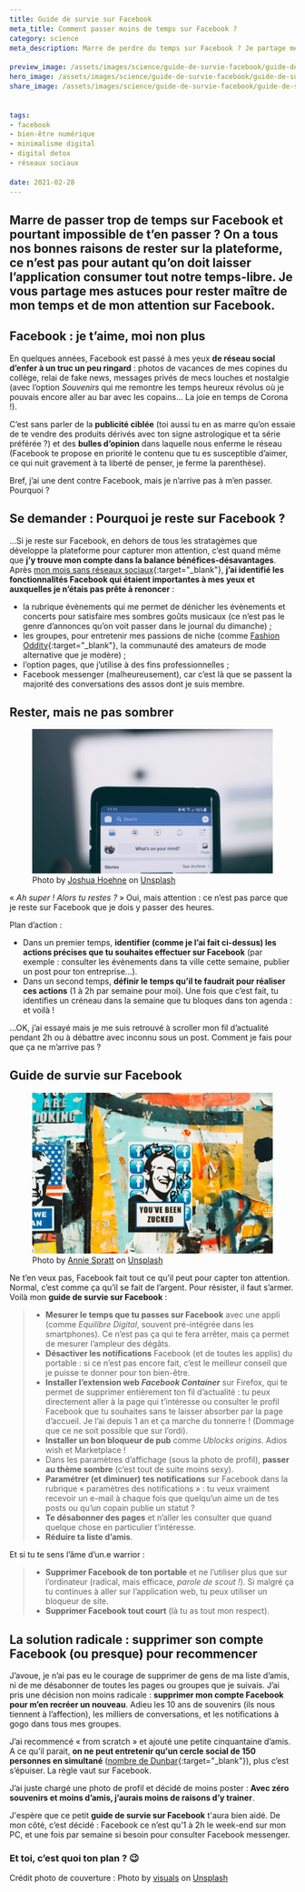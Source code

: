 ```yaml
---
title: Guide de survie sur Facebook
meta_title: Comment passer moins de temps sur Facebook ? 
category: science
meta_description: Marre de perdre du temps sur Facebook ? Je partage mes outils pour rester maître de mon temps et de mon attention sur Facebook.

preview_image: /assets/images/science/guide-de-survie-facebook/guide-de-survie-facebook-preview.png
hero_image: /assets/images/science/guide-de-survie-facebook/guide-de-survie-facebook-hero.png
share_image: /assets/images/science/guide-de-survie-facebook/guide-de-survie-facebook-share.png


tags:
- facebook
- bien-être numérique
- minimalisme digital
- digital detox
- réseaux sociaux

date: 2021-02-28
---
```


<h2 class="is-chapo">Marre de passer trop de temps sur Facebook et pourtant impossible de t’en passer ? On a tous nos bonnes raisons de rester sur la plateforme, ce n’est pas pour autant qu’on doit laisser l’application consumer tout notre temps-libre. Je vous partage mes astuces pour rester maître de mon temps et de mon attention sur Facebook.
</h2>

## Facebook : je t’aime, moi non plus

En quelques années, Facebook est passé à mes yeux **de réseau social d’enfer à un truc un peu ringard** : photos de vacances de mes copines du collège, relai de fake news, messages privés de mecs louches et nostalgie (avec l’option *Souvenirs* qui me remontre les temps heureux révolus où je pouvais encore aller au bar avec les copains… La joie en temps de Corona !).

C’est sans parler de la **publicité ciblée** (toi aussi tu en as marre qu’on essaie de te vendre des produits dérivés avec ton signe astrologique et ta série préférée ?) et des **bulles d’opinion** dans laquelle nous enferme le réseau (Facebook te propose en priorité le contenu que tu es susceptible d’aimer, ce qui nuit gravement à ta liberté de penser, je ferme la parenthèse). 

Bref, j’ai une dent contre Facebook, mais je n’arrive pas à m’en passer. Pourquoi ? 

## Se demander : Pourquoi je reste sur Facebook ?

…Si je reste sur Facebook, en dehors de tous les stratagèmes que développe la plateforme pour capturer mon attention, c’est quand même que **j’y trouve mon compte dans la balance bénéfices-désavantages**. Après [mon mois sans réseaux sociaux](http://www.socio-jam.com/blog/2021/02/digital-declutter.html){:target="_blank"}, **j’ai identifié les fonctionnalités Facebook qui étaient importantes à mes yeux et auxquelles je n’étais pas prête à renoncer** :
-	la rubrique évènements qui me permet de dénicher les évènements et concerts pour satisfaire mes sombres goûts musicaux (ce n’est pas le genre d’annonces qu’on voit passer dans le journal du dimanche) ;
-	les groupes, pour entretenir mes passions de niche (comme [Fashion Oddity](https://www.facebook.com/groups/fashionoddity/){:target="_blank"}, la communauté des amateurs de mode alternative que je modère) ;
-	l’option pages, que j’utilise à des fins professionnelles ;
-	Facebook messenger (malheureusement), car c’est là que se passent la majorité des conversations des assos dont je suis membre. 

## Rester, mais ne pas sombrer

<figure class="image">
    <img src="/assets/images/science/guide-de-survie-facebook/guide-de-survie-facebook2.png" alt="Fil d'actualité Facebook">
    <span class="is-credits"><span><span>Photo by <a href="https://unsplash.com/@mrthetrain?utm_source=unsplash&amp;utm_medium=referral&amp;utm_content=creditCopyText">Joshua Hoehne</a> on <a href="https://unsplash.com/s/photos/facebook?utm_source=unsplash&amp;utm_medium=referral&amp;utm_content=creditCopyText">Unsplash</a></span></span></span>
</figure>

« *Ah super ! Alors tu restes ?* » Oui, mais attention : ce n’est pas parce que je reste sur Facebook que je dois y passer des heures.

Plan d’action :

-	Dans un premier temps, **identifier (comme je l’ai fait ci-dessus) les actions précises que tu souhaites effectuer sur Facebook** (par exemple : consulter les évènements dans ta ville cette semaine, publier un post pour ton entreprise…). 
-	Dans un second temps, **définir le temps qu’il te faudrait pour réaliser ces actions** (1 à 2h par semaine pour moi). Une fois que c’est fait, tu identifies un créneau dans la semaine que tu bloques dans ton agenda : et voilà !

…OK, j’ai essayé mais je me suis retrouvé à scroller mon fil d’actualité pendant 2h ou à débattre avec inconnu sous un post. Comment je fais pour que ça ne m’arrive pas ? 

## Guide de survie sur Facebook

<figure class="image">
    <img src="/assets/images/science/guide-de-survie-facebook/guide-de-survie-facebook1.png" alt="Facebook street-art">
    <span class="is-credits"><span>Photo by <a href="https://unsplash.com/@anniespratt?utm_source=unsplash&amp;utm_medium=referral&amp;utm_content=creditCopyText">Annie Spratt</a> on <a href="https://unsplash.com/s/photos/facebook?utm_source=unsplash&amp;utm_medium=referral&amp;utm_content=creditCopyText">Unsplash</a></span></span>
</figure>

Ne t’en veux pas, Facebook fait tout ce qu’il peut pour capter ton attention. Normal, c’est comme ça qu’il se fait de l’argent. Pour résister, il faut s’armer. Voilà mon **guide de survie sur Facebook** : 

>-	**Mesurer le temps que tu passes sur Facebook** avec une appli (comme *Equilibre Digital*, souvent pré-intégrée dans les smartphones). Ce n’est pas ça qui te fera arrêter, mais ça permet de mesurer l’ampleur des dégâts.
>-	**Désactiver les notifications** Facebook (et de toutes les applis) du portable : si ce n’est pas encore fait, c’est le meilleur conseil que je puisse te donner pour ton bien-être.
>-	**Installer l’extension web *Facebook Container*** sur Firefox, qui te permet de supprimer entièrement ton fil d’actualité : tu peux directement aller à la page qui t’intéresse ou consulter le profil Facebook que tu souhaites sans te laisser absorber par la page d’accueil. Je l’ai depuis 1 an et ça marche du tonnerre ! (Dommage que ce ne soit possible que sur l’ordi). 
>-	**Installer un bon bloqueur de pub** comme *Ublocks origins*. Adios wish et Marketplace !
>- Dans les paramètres d’affichage (sous la photo de profil), **passer au thème sombre** (c’est tout de suite moins sexy).
>-	**Paramétrer (et diminuer) tes notifications** sur Facebook dans la rubrique « paramètres des notifications » : tu veux vraiment recevoir un e-mail à chaque fois que quelqu’un aime un de tes posts ou qu’un copain publie un statut ? 
>-	**Te désabonner des pages** et n’aller les consulter que quand quelque chose en particulier t’intéresse.
>-	**Réduire ta liste d’amis**.

Et si tu te sens l’âme d’un.e warrior : 

>-	**Supprimer Facebook de ton portable** et ne l’utiliser plus que sur l’ordinateur (radical, mais efficace, *parole de scout !*). Si malgré ça tu continues à aller sur l’application web, tu peux utiliser un bloqueur de site.
>-	**Supprimer Facebook tout court** (là tu as tout mon respect). 

## La solution radicale : supprimer son compte Facebook (ou presque) pour recommencer

J’avoue, je n’ai pas eu le courage de supprimer de gens de ma liste d’amis, ni de me désabonner de toutes les pages ou groupes que je suivais. J’ai pris une décision non moins radicale : **supprimer mon compte Facebook pour m’en recréer un nouveau**.
Adieu les 10 ans de souvenirs (ils nous tiennent à l’affection), les milliers de conversations, et les notifications à gogo dans tous mes groupes. 

J’ai recommencé « from scratch » et ajouté une petite cinquantaine d’amis. A ce qu’il parait, **on ne peut entretenir qu'un cercle social de 150 personnes en simultané** ([nombre de Dunbar](https://fr.wikipedia.org/wiki/Nombre_de_Dunbar){:target="_blank"}), plus c’est s’épuiser. La règle vaut sur Facebook. 

J’ai juste chargé une photo de profil et décidé de moins poster : **Avec zéro souvenirs et moins d’amis, j’aurais moins de raisons d’y trainer**. 

J'espère que ce petit **guide de survie sur Facebook** t'aura bien aidé. De mon côté, c’est décidé : Facebook ce n’est qu’1 à 2h le week-end sur mon PC, et une fois par semaine si besoin pour consulter Facebook messenger. 

### Et toi, c’est quoi ton plan ? 😉

Crédit photo de couverture : <span>Photo by <a href="https://unsplash.com/@visuals?utm_source=unsplash&amp;utm_medium=referral&amp;utm_content=creditCopyText">visuals</a> on <a href="https://unsplash.com/s/photos/facebook?utm_source=unsplash&amp;utm_medium=referral&amp;utm_content=creditCopyText">Unsplash</a></span>